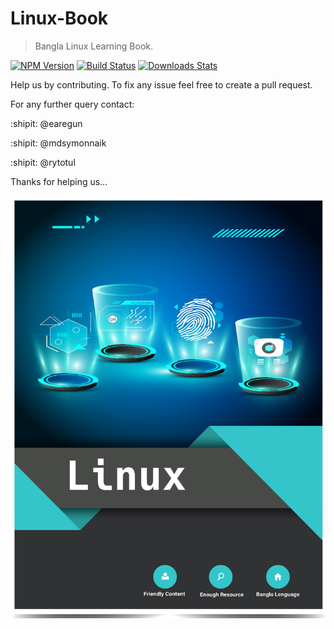 # Linux-Book
> Bangla Linux Learning Book.

[![NPM Version][npm-image]][npm-url]
[![Build Status][travis-image]][travis-url]
[![Downloads Stats][npm-downloads]][npm-url]


Help us by contributing. To fix any issue feel free to create a pull request.

For any further query contact:


:shipit: @earegun

:shipit: @mdsymonnaik

:shipit: @rytotul                                             

Thanks for helping us...

![alt text](https://github.com/TheSchoolofHacking/Linux-Book/blob/master/Linux%20Book%20Cover.jpg)

<!-- Markdown link & img dfn's -->
[npm-image]: https://img.shields.io/readthedocs/pip.svg
[npm-url]: https://www.npmjs.com/package/md-input-inline
[npm-downloads]: https://img.shields.io/npm/dm/datadog-metrics.svg?style=flat-square
[travis-image]: https://img.shields.io/travis/dbader/node-datadog-metrics/master.svg?style=flat-square
[travis-url]: https://travis-ci.org/dbader/node-datadog-metrics
[wiki]: https://github.com/yourname/yourproject/wiki

